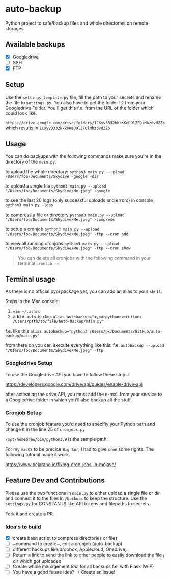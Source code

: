
# auto-backup 

Python project to safe/backup files and whole directories on remote storages

## Available backups
- [x]  Googledrive
- [ ]  SSH
- [x]  FTP

## Setup

Use the `settings_template.py` file, fill the path to your secrets and rename the file to `settings.py`.
You also have to get the folder ID from your Googledrive Folder.
You'll get this f.e. from the URL of the folder which could look like:

`https://drive.google.com/drive/folders/1CXyv3332kkkKKeD9lZFQlMhzdvdZZo` which results in `1CXyv3332kkkKKeD9lZFQlMhzdvdZZo`


## Usage

You can do backups with the following commands
make sure you're in the directory of the `main.py`.

to upload the whole directory: `python3 main.py --upload /Users/foo/Documents/Skydive -google -dir`

to upload a single file `python3 main.py --upload "/Users/foo/Documents/Skydive/Me.jpeg" -google`

to see the last 20 logs (only successful uploads and errors) in console `python3 main.py -logs`

to compress a file or directory `python3 main.py --upload "/Users/foo/Documents/Skydive/Me.jpeg" -compress`

to setup a cronjob `python3 main.py --upload "/Users/foo/Documents/Skydive/Me.jpeg" -ftp --cron add`

to view all running cronjobs `python3 main.py --upload "/Users/foo/Documents/Skydive/Me.jpeg" -ftp --cron show`

> You can delete all cronjobs with the following command in your terminal `crontab -r`

## Terminal usage

As there is no official pypi package yet, you can add an alias to your `shell`.

Steps in the Mac console:

1. `vim ~/.zshrc`
2. add 
`# auto-backup`
`alias autobackup="<yourpythonexecution> /Users/path/to/file/auto-backup/main.py"`

f.e. like this `alias autobackup="python3 /Users/px/Documents/GitHub/auto-backup/main.py"`

from there on you can execute everything like this: f.e. 
`autobackup --upload "/Users/foo/Documents/Skydive/Me.jpeg" -ftp`

### Googledrive Setup

To use the Googledrive API you have to follow these steps:

https://developers.google.com/drive/api/guides/enable-drive-api

after activating the drive API, you must add the e-mail from your service to a Googledrive folder in which you'll also backup all the stuff.

### Cronjob Setup

To use the cronjob feature you'd need to specifiy your Python path and change it in the line 25 of `cronjobs.py`

`/opt/homebrew/bin/python3.9` is the sample path. 

For my `macOS` to be precice `Big Sur`, I had to give `cron` some rights. The following tutorial made it work.

https://www.bejarano.io/fixing-cron-jobs-in-mojave/


## Feature Dev and Contributions
Please use the two functions in `main.py` to either upload a single file or dir and connect it to the files in `/backups` to keep the structure. Use the `settings.py` for CONSTANTS like API tokens and filepaths to secrets.

Fork it and create a PR.

### Idea's to build

- [x]  create bash script to compress directories or files
- [ ]  ~command to create~, edit a cronjob (auto-backup)
- [ ]  different backups like dropbox, Applecloud, Onedrive,..
- [ ]  Return a link to send the link to other people to easily download the file / dir which got uploaded
- [ ]  Create whole management tool for all backups f.e. with Flask (WIP)
- [ ]  You have a good future idea? -> Create an issue!